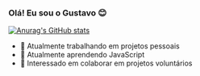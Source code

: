 ### Olá! Eu sou o Gustavo 😊

[![Anurag's GitHub stats](https://github-readme-stats.vercel.app/api?username=gustavonrails&show_icons=true&theme=radical)](https://github.com/anuraghazra/github-readme-stats)

- 🔭 Atualmente trabalhando em projetos pessoais
- 🌱 Atualmente aprendendo JavaScript
- 👯 Interessado em colaborar em projetos voluntários

